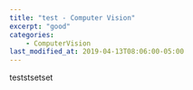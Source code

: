 ```yaml
---
title: "test - Computer Vision"
excerpt: "good"
categories:
    - ComputerVision
last_modified_at: 2019-04-13T08:06:00-05:00
---
```

teststsetset
